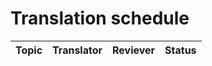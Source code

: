 # Translation schedule


Topic | Translator | Reviever | Status 
:-----|:-----------|:---------|:------


